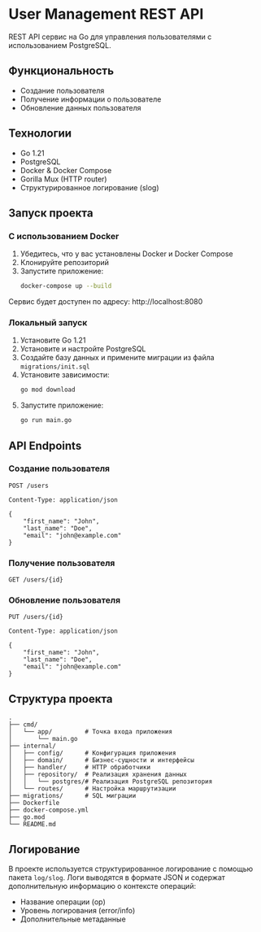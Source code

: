 # User Management REST API

REST API сервис на Go для управления пользователями с использованием PostgreSQL.

## Функциональность

- Создание пользователя
- Получение информации о пользователе
- Обновление данных пользователя

## Технологии

- Go 1.21
- PostgreSQL
- Docker & Docker Compose
- Gorilla Mux (HTTP router)
- Структурированное логирование (slog)

## Запуск проекта

### С использованием Docker

1. Убедитесь, что у вас установлены Docker и Docker Compose
2. Клонируйте репозиторий
3. Запустите приложение:
   ```bash
   docker-compose up --build
   ```

Сервис будет доступен по адресу: http://localhost:8080

### Локальный запуск

1. Установите Go 1.21
2. Установите и настройте PostgreSQL
3. Создайте базу данных и примените миграции из файла `migrations/init.sql`
4. Установите зависимости:
   ```bash
   go mod download
   ```
5. Запустите приложение:
   ```bash
   go run main.go
   ```

## API Endpoints

### Создание пользователя

```http
POST /users

Content-Type: application/json

{
    "first_name": "John",
    "last_name": "Doe",
    "email": "john@example.com"
}
```

### Получение пользователя

```http
GET /users/{id}
```

### Обновление пользователя

```http
PUT /users/{id}

Content-Type: application/json

{
    "first_name": "John",
    "last_name": "Doe",
    "email": "john@example.com"
}
```

## Структура проекта

```
.
├── cmd/
│   └── app/         # Точка входа приложения
│       └── main.go
├── internal/
│   ├── config/      # Конфигурация приложения
│   ├── domain/      # Бизнес-сущности и интерфейсы
│   ├── handler/     # HTTP обработчики
│   ├── repository/  # Реализация хранения данных
│   │   └── postgres/# Реализация PostgreSQL репозитория
│   └── routes/      # Настройка маршрутизации
├── migrations/      # SQL миграции
├── Dockerfile
├── docker-compose.yml
├── go.mod
└── README.md
```

## Логирование

В проекте используется структурированное логирование с помощью пакета `log/slog`. Логи выводятся в формате JSON и содержат дополнительную информацию о контексте операций:
- Название операции (op)
- Уровень логирования (error/info)
- Дополнительные метаданные